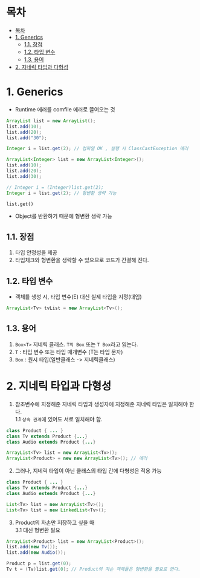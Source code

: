 # 목차
- [목차](#목차)
- [1. Generics](#1-generics)
  - [1.1. 장점](#11-장점)
  - [1.2. 타입 변수](#12-타입-변수)
  - [1.3. 용어](#13-용어)
- [2. 지네릭 타입과 다형성](#2-지네릭-타입과-다형성)

# 1. Generics
- Runtime 에러를 comfile 에러로 끌어오는 것
```java
ArrayList list = new ArrayList();
list.add(10);
list.add(20);
list.add("30");

Integer i = list.get(2); // 컴파일 OK , 실행 시 ClassCastException 에러
```
```java
ArrayList<Integer> list = new ArrayList<Integer>();
list.add(10);
list.add(20);
list.add(30);

// Integer i = (Integer)list.get(2);
Integer i = list.get(2); // 형변환 생략 가능
```

`list.get()` 
- Object를 반환하기 때문에 형변환 생략 가능

## 1.1. 장점
1. 타입 안정성을 제공
2. 타입체크와 형변환을 생략할 수 있으므로 코드가 간결해 진다.

## 1.2. 타입 변수
- 객체를 생성 시, 타입 변수(E) 대신 실제 타입을 지정(대입)
```java
ArrayList<Tv> tvList = new ArrayList<Tv>();
```

## 1.3. 용어

1. `Box<T>` 지네릭 클래스. `T의 Box` 또는 `T Box`라고 읽는다.
2. `T` : 타입 변수 또는 타입 매개변수 (T는 타입 문자)
3. `Box` : 원시 타입(일반클래스 -> 지네릭클래스)

# 2. 지네릭 타입과 다형성


1. 참조변수에 지정해준 지네릭 타입과 생성자에 지정해준 지네릭 타입은 일치해야 한다. <br>
1.1 `상속 관계`에 있어도 서로 일치해야 함.
```java
class Product { ... }
class Tv extends Product {...}
class Audio extends Product {...}

ArrayList<Tv> list = new ArrayList<Tv>();
ArrayList<Product> = new new ArrayList<Tv>(); // 에러
```

2. 그러나, 지네릭 타입이 아닌 클래스의 타입 간에 다형성은 적용 가능
```java
class Product { ... }
class Tv extends Product {...}
class Audio extends Product {...}

List<Tv> list = new ArrayList<Tv>();
List<Tv> list = new LinkedList<Tv>();
```

3. Product의 자손만 저장하고 싶을 때<br>
3.1 대신 형변환 필요
```java
ArrayList<Product> list = new ArrayList<Product>();
list.add(new Tv());
list.add(new Audio());
```


```java
Product p = list.get(0);
Tv t = (Tv)list.get(0); // Product의 자손 객체들은 형변환을 필요로 한다.
```
